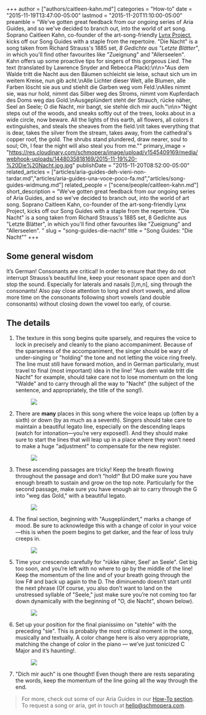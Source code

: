 +++
author = ["authors/caitleen-kahn.md"]
categories = "How-to"
date = "2015-11-19T13:47:00-05:00"
lastmod = "2015-11-20T11:10:00-05:00"
preamble = "We've gotten great feedback from our ongoing series of Aria Guides, and so we've decided to branch out, into the world of art song. Soprano Caitleen Kahn, co-founder of the art-song-friendly [Lynx Project](/scene/companies/lynx-project/), kicks off our Song Guides with a staple from the repertoire. \"Die Nacht\" is a song taken from Richard Strauss's 1885 set, *8 Gedichte aus \"Letzte Blätter\"*, in which you'll find other favourites like \"Zueignung\" and \"Allerseelen\". Kahn offers up some proactive tips for singers of this gorgeous *Lied*. The text (translated by Lawrence Snyder and Rebecca Plack):\n\n>\"Aus dem Walde tritt die Nacht aus den Bäumen schleicht sie leise, schaut sich um im weitem Kreise, nun gib acht.\nAlle Lichter dieser Welt, alle Blumen, alle Farben löscht sie aus und stiehlt die Garben weg vom Feld.\nAlles nimmt sie, was nur hold, nimmt das Silber weg des Stroms, nimmt vom Kupferdach des Doms weg das Gold.\nAusgeplündert steht der Strauch, rücke näher, Seel an Seele; O die Nacht, mir bangt, sie stehle dich mir auch.\"\n\n>\"Night steps out of the woods, and sneaks softly out of the trees, looks about in a wide circle, now beware. All the lights of this earth, all flowers, all colors it extinguishes, and steals the sheaves from the field.\nIt takes everything that is dear, takes the silver from the stream, takes away, from the cathedral's copper roof, the gold. The shrubs stand plundered, draw nearer, soul to soul; Oh, I fear the night will also steal you from me.\""
primary_image = "https://res.cloudinary.com/schmopera/image/upload/v1545409169/media/webhook-uploads/1448035818169/2015-11-19%20-%20Die%20Nacht.jpg.jpg"
publishDate = "2015-11-20T08:52:00-05:00"
related_articles = ["articles/aria-guides-deh-vieni-non-tardar.md","articles/aria-guides-una-voce-poco-fa.md","articles/song-guides-widmung.md"]
related_people = ["scene/people/caitleen-kahn.md"]
short_description = "We&#039;ve gotten great feedback from our ongoing series of Aria Guides, and so we&#039;ve decided to branch out, into the world of art song. Soprano Caitleen Kahn, co-founder of the art-song-friendly Lynx Project, kicks off our Song Guides with a staple from the repertoire. &quot;Die Nacht&quot; is a song taken from Richard Strauss&#039;s 1885 set, 8 Gedichte aus &quot;Letzte Blätter&quot;, in which you&#039;ll find other favourites like &quot;Zueignung&quot; and &quot;Allerseelen&quot;. "
slug = "song-guides-die-nacht"
title = "Song Guides: &quot;Die Nacht&quot;"
+++

## Some general wisdom

It’s German! Consonants are critical! In order to ensure that they do not interrupt Strauss’s beautiful line, keep your resonant space open and don’t stop the sound. Especially for laterals and nasals [l,m,n], sing through the consonants! Also pay close attention to long and short vowels, and allow more time on the consonants following short vowels (and double consonants) without closing down the vowel too early, of course.

## The details

1. The texture in this song begins quite sparsely, and requires the voice to lock in precisely and cleanly to the piano accompaniment. Because of the sparseness of the accompaniment, the singer should be wary of under-singing or "holding" the tone and not letting the voice ring freely. The line must still have forward motion, and in German particularly, must travel to final (most important) idea in the line! "Aus dem walde tritt die Nacht" for example, should take care not to lose momentum on the long "Walde" and to carry through all the way to "Nacht" (the subject of the sentence, and appropriately, the title of the song!).<figure data-type="image">
![](https://res.cloudinary.com/schmopera/image/upload/v1545409169/media/webhook-uploads/1447958980498/Song-Guide---Die-Nacht---p1---annotated.jpg)
</figure>

2. There are **many** places in this song where the voice leaps up (often by a sixth) or down (by as much as a seventh). Singers should take care to maintain a beautiful legato line, especially on the descending leaps (watch for intonation—you’re very exposed!).  And they should make sure to start the lines that will leap up in a place where they won’t need to make a huge "adjustment" to compensate for the new register. <figure data-type="image">![](https://res.cloudinary.com/schmopera/image/upload/v1545409169/media/webhook-uploads/1447959149322/Song-Guide---Die-Nacht---p2---annotated.jpg)
</figure>

3. These ascending passages are tricky! Keep the breath flowing throughout the passage and don’t "hold!" But DO make sure you have enough breath to sustain and grow on the top note. Particularly for the second passage, make sure you have enough air to carry through the G into "weg das Gold," with a beautiful legato.<figure data-type="image">![](https://res.cloudinary.com/schmopera/image/upload/v1545409169/media/webhook-uploads/1447959308403/Song-Guide---Die-Nacht---p3---annotated.jpg)
</figure>

4. The final section, beginning with "Ausgeplündert," marks a change of mood. Be sure to acknowledge this with a change of color in your voice—this is when the poem begins to get darker, and the fear of loss truly creeps in. <figure data-type="image">
![](https://res.cloudinary.com/schmopera/image/upload/v1545409169/media/webhook-uploads/1447959334057/Song-Guide---Die-Nacht---p4---annotated.jpg)
</figure>

5. Time your crescendo carefully for "rükke näher, Seel’ an Seele". Get big too soon, and you’re left with no where to go by the middle of the line! Keep the momentum of the line and of your breath going through the low F# and back up again to the D. The diminuendo doesn’t start until the next phrase (Of course, you also don’t want to land on the unstressed syllable of "Seele," just make sure you’re not coming too far down dynamically with the beginning of "O, die Nacht", shown below).<figure data-type="image">![](https://res.cloudinary.com/schmopera/image/upload/v1545409169/media/webhook-uploads/1447961185024/Song-Guide---Die-Nacht---p5---annotated.jpg)</figure>

6. Set up your position for the final pianissimo on "stehle" with the preceding "sie". This is probably the most critical moment in the song, musically and textually. A color change here is also very appropriate, matching the change of color in the piano — we’ve just tonicized C Major and it’s haunting!.<figure data-type="image">
![](https://res.cloudinary.com/schmopera/image/upload/v1545409169/media/webhook-uploads/1447959553679/Song-Guide---Die-Nacht---p7---annotated.jpg)
</figure>

7. "Dich mir auch" is one thought! Even though there are rests separating the words, keep the momentum of the line going all the way through the end.

>For more, check out some of our Aria Guides in our [How-To section](/categories/how-to/). To request a song or aria, get in touch at [hello@schmopera.com](mailto:hello@schmopera.com).
